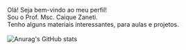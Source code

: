 Olá! Seja bem-vindo ao meu perfil! <br>
Sou o Prof. Msc. Caique Zaneti.<br>
Tenho alguns materiais interessantes, para aulas e projetos.<br><br>
![Anurag's GitHub stats](https://github-readme-stats.vercel.app/api?username=czkirilo&show_icons=true&theme=radical)


